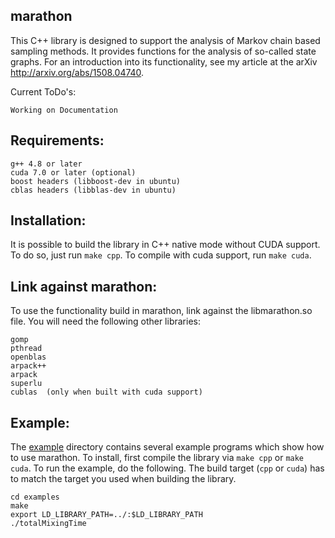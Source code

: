 ## marathon

This C++ library is designed to support the analysis of Markov chain based sampling methods. It provides functions for the analysis of so-called state graphs. For an introduction into its functionality, see my article at the arXiv http://arxiv.org/abs/1508.04740.

Current ToDo's:

	Working on Documentation
	
## Requirements:

	g++ 4.8 or later
	cuda 7.0 or later (optional)
	boost headers (libboost-dev in ubuntu)
	cblas headers (libblas-dev in ubuntu)

## Installation:

It is possible to build the library in C++ native mode without CUDA support.
To do so, just run `make cpp`. To compile with cuda support, run `make cuda`.

## Link against marathon:

To use the functionality build in marathon, link against the libmarathon.so file.
You will need the following other libraries:

	gomp
	pthread
	openblas
	arpack++
	arpack
	superlu
	cublas	(only when built with cuda support)

## Example:

The [example](https://github.com/srechner/marathon/blob/master/examples/) directory contains several example programs which show how to use marathon. To install, first compile the library via `make cpp` or `make cuda`. To run the example, do the following. The build target (`cpp` or `cuda`) has to match the target you used when building the library.
	
	cd examples
	make
	export LD_LIBRARY_PATH=../:$LD_LIBRARY_PATH
	./totalMixingTime
